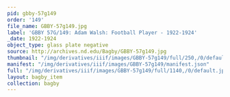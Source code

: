 ```yaml
---
pid: gbby-57g149
order: '149'
file_name: GBBY-57g149.jpg
label: 'GBBY 57G/149: Adam Walsh: Football Player - 1922-1924'
_date: 1922-1924
object_type: glass plate negative
source: http://archives.nd.edu/Bagby/GBBY-57g149.jpg
thumbnail: "/img/derivatives/iiif/images/GBBY-57g149/full/250,/0/default.jpg"
manifest: "/img/derivatives/iiif/images/GBBY-57g149/manifest.json"
full: "/img/derivatives/iiif/images/GBBY-57g149/full/1140,/0/default.jpg"
layout: bagby_item
collection: bagby
---
```

